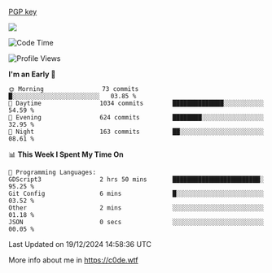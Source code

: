 [PGP key](https://c0de.wtf/urwq.asc)

<a href="https://wakatime.com"><img src="https://wakatime.com/share/@c0dezin/b7f18a7c-ab3a-40b8-8bc7-b1b7bf71f1d6.svg" /></a>

<!--START_SECTION:waka-->
![Code Time](http://img.shields.io/badge/Code%20Time-160%20hrs%2042%20mins-blue)

![Profile Views](http://img.shields.io/badge/Profile%20Views-0-blue)

**I'm an Early 🐤** 

```text
🌞 Morning                73 commits          █░░░░░░░░░░░░░░░░░░░░░░░░   03.85 % 
🌆 Daytime                1034 commits        ██████████████░░░░░░░░░░░   54.59 % 
🌃 Evening                624 commits         ████████░░░░░░░░░░░░░░░░░   32.95 % 
🌙 Night                  163 commits         ██░░░░░░░░░░░░░░░░░░░░░░░   08.61 % 
```


📊 **This Week I Spent My Time On** 

```text
💬 Programming Languages: 
GDScript3                2 hrs 50 mins       ████████████████████████░   95.25 % 
Git Config               6 mins              █░░░░░░░░░░░░░░░░░░░░░░░░   03.52 % 
Other                    2 mins              ░░░░░░░░░░░░░░░░░░░░░░░░░   01.18 % 
JSON                     0 secs              ░░░░░░░░░░░░░░░░░░░░░░░░░   00.05 % 
```


 Last Updated on 19/12/2024 14:58:36 UTC
<!--END_SECTION:waka-->

More info about me in https://c0de.wtf
